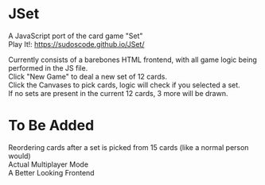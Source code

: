# JSet
A JavaScript port of the card game "Set"\
Play It!: https://sudoscode.github.io/JSet/

Currently consists of a barebones HTML frontend, with all game logic being performed in the JS file.\
Click "New Game" to deal a new set of 12 cards.\
Click the Canvases to pick cards, logic will check if you selected a set.\
If no sets are present in the current 12 cards, 3 more will be drawn.

# To Be Added
Reordering cards after a set is picked from 15 cards (like a normal person would)\
Actual Multiplayer Mode\
A Better Looking Frontend
